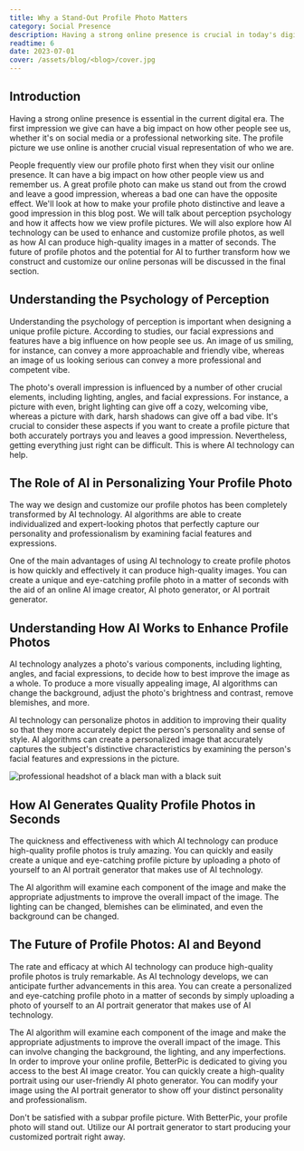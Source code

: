 ```yaml
---
title: Why a Stand-Out Profile Photo Matters
category: Social Presence
description: Having a strong online presence is crucial in today's digital era, and our profile picture plays a significant role in making a good first impression. In this blog post, we explore how to create a distinctive profile photo that leaves a positive impression.
readtime: 6
date: 2023-07-01
cover: /assets/blog/<blog>/cover.jpg
---
```

## Introduction

Having a strong online presence is essential in the current digital era. The first impression we give can have a big impact on how other people see us, whether it's on social media or a professional networking site. The profile picture we use online is another crucial visual representation of who we are.

People frequently view our profile photo first when they visit our online presence. It can have a big impact on how other people view us and remember us. A great profile photo can make us stand out from the crowd and leave a good impression, whereas a bad one can have the opposite effect.
We'll look at how to make your profile photo distinctive and leave a good impression in this blog post. We will talk about perception psychology and how it affects how we view profile pictures. We will also explore how AI technology can be used to enhance and customize profile photos, as well as how AI can produce high-quality images in a matter of seconds. The future of profile photos and the potential for AI to further transform how we construct and customize our online personas will be discussed in the final section.

## Understanding the Psychology of Perception

Understanding the psychology of perception is important when designing a unique profile picture. According to studies, our facial expressions and features have a big influence on how people see us. An image of us smiling, for instance, can convey a more approachable and friendly vibe, whereas an image of us looking serious can convey a more professional and competent vibe.

The photo's overall impression is influenced by a number of other crucial elements, including lighting, angles, and facial expressions. For instance, a picture with even, bright lighting can give off a cozy, welcoming vibe, whereas a picture with dark, harsh shadows can give off a bad vibe.
It's crucial to consider these aspects if you want to create a profile picture that both accurately portrays you and leaves a good impression. Nevertheless, getting everything just right can be difficult. This is where AI technology can help.

## The Role of AI in Personalizing Your Profile Photo

The way we design and customize our profile photos has been completely transformed by AI technology. AI algorithms are able to create individualized and expert-looking photos that perfectly capture our personality and professionalism by examining facial features and expressions.

One of the main advantages of using AI technology to create profile photos is how quickly and effectively it can produce high-quality images. You can create a unique and eye-catching profile photo in a matter of seconds with the aid of an online AI image creator, AI photo generator, or AI portrait generator.

## Understanding How AI Works to Enhance Profile Photos

AI technology analyzes a photo's various components, including lighting, angles, and facial expressions, to decide how to best improve the image as a whole. To produce a more visually appealing image, AI algorithms can change the background, adjust the photo's brightness and contrast, remove blemishes, and more.

AI technology can personalize photos in addition to improving their quality so that they more accurately depict the person's personality and sense of style. AI algorithms can create a personalized image that accurately captures the subject's distinctive characteristics by examining the person's facial features and expressions in the picture.

![professional headshot of a black man with a black suit](https://www.betterpic.io/_vercel/image?url=/assets/blog/media/type1/headshot_9.jpg&w=768&q=70)

## How AI Generates Quality Profile Photos in Seconds

The quickness and effectiveness with which AI technology can produce high-quality profile photos is truly amazing. You can quickly and easily create a unique and eye-catching profile picture by uploading a photo of yourself to an AI portrait generator that makes use of AI technology.

The AI algorithm will examine each component of the image and make the appropriate adjustments to improve the overall impact of the image. The lighting can be changed, blemishes can be eliminated, and even the background can be changed.

## The Future of Profile Photos: AI and Beyond

The rate and efficacy at which AI technology can produce high-quality profile photos is truly remarkable. As AI technology develops, we can anticipate further advancements in this area. You can create a personalized and eye-catching profile photo in a matter of seconds by simply uploading a photo of yourself to an AI portrait generator that makes use of AI technology.

The AI algorithm will examine each component of the image and make the appropriate adjustments to improve the overall impact of the image. This can involve changing the background, the lighting, and any imperfections.
In order to improve your online profile, BetterPic is dedicated to giving you access to the best AI image creator. You can quickly create a high-quality portrait using our user-friendly AI photo generator. You can modify your image using the AI portrait generator to show off your distinct personality and professionalism.

Don't be satisfied with a subpar profile picture. With BetterPic, your profile photo will stand out. Utilize our AI portrait generator to start producing your customized portrait right away.
